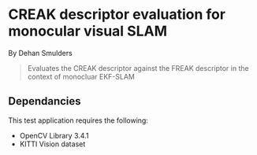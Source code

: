 # CREAK descriptor evaluation for monocular visual SLAM
By Dehan Smulders

>Evaluates the CREAK descriptor against the FREAK descriptor in the context of monocluar EKF-SLAM


## Dependancies

This test application requires the following:
- OpenCV Library 3.4.1
- KITTI Vision dataset
